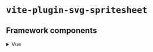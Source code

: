 # `vite-plugin-svg-spritesheet`

## Framework components

<details>
  <summary>Vue</summary>

  **Icon.vue**

```vue
<template>
  <div>
    <svg class="icon" viewBox="0 0 24 24">
      <use :xlink:href="spriteUrl"></use>
    </svg>
  </div>
</template>

<script setup lang="ts">
import { computed } from "vue";
import spritesheetUrl from "./../assets/spritesheet.svg?url";

import type { IconName } from "./../generated/icons";

interface IconProps {
  name: IconName;
}

const { name } = defineProps<IconProps>();

const spriteUrl = computed(() => `${spritesheetUrl}#${name}`);
</script>
```
It can then be used like below:

```vue
<template>
  <Icon name="icon-md-general-edit" />
</template>
```
</details>
